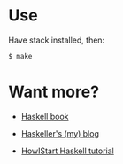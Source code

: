 # Use

Have stack installed, then:

```bash
$ make
```

# Want more?

- [Haskell book](haskellbook.com)

- [Haskeller's (my) blog](bitemyapp.com)

- [HowIStart Haskell tutorial](howistart.org/posts/haskell/1)
